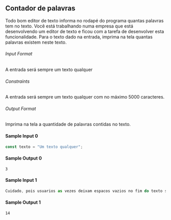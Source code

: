## Contador de palavras

Todo bom editor de texto informa no rodapé do programa quantas palavras tem no texto. Você está trabalhando numa empresa que está desenvolvendo um editor de texto e ficou com a tarefa de desenvolver esta funcionalidade. Para o texto dado na entrada, imprima na tela quantas palavras existem neste texto.

###### Input Format

A entrada será sempre um texto qualquer

###### Constraints

A entrada será sempre um texto qualquer com no máximo 5000 caracteres.

###### Output Format

Imprima na tela a quantidade de palavras contidas no texto.

#### Sample Input 0

```javascript
const texto = "Um texto qualquer";
```

#### Sample Output 0

```
3
```

#### Sample Input 1

```javascript
Cuidado, pois usuarios as vezes deixam espacos vazios no fim do texto sem querer
```

#### Sample Output 1

```
14
```
